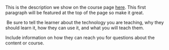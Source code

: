 This is the description we show on the course page [here](https://lab.github.com/ttrinhshs/ap-computer-science-a). This first paragraph will be featured at the top of the page so make it great.
​

​
Be sure to tell the learner about the technology you are teaching, why they should learn it, how they can use it, and what you will teach them.
​


Include information on how they can reach you for questions about the content or course. 